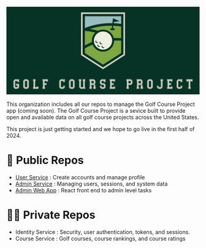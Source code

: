 ![./profile/logo.png](https://github.com/Golf-Course-Project/.github/blob/main/profile/logo.png)

This organization includes all our repos to manage the Golf Course Project app (coming soon). The Golf Course Project is a sevice built to provide open and available data on all golf course projects across the United States.

This project is just getting started and we hope to go live in the first half of 2024.

# 📢 Public Repos

- [User Service](https://github.com/Golf-Course-Project/user-service) : Create accounts and manage profile
- [Admin Service](https://github.com/Golf-Course-Project/admin-service) : Managing users, sessions, and system data
- [Admin Web App](https://github.com/Golf-Course-Project/admin-webapp) : React front end to admin level tasks 

# 🙅‍♀️ Private Repos

- Identity Service : Security, user authentication, tokens, and sessions.
- Course Service : Golf courses, course rankings, and course ratings

<!--

**Here are some ideas to get you started:**

🙋‍♀️ A short introduction - what is your organization all about?
🌈 Contribution guidelines - how can the community get involved?
👩‍💻 Useful resources - where can the community find your docs? Is there anything else the community should know?
🍿 Fun facts - what does your team eat for breakfast?
🧙 Remember, you can do mighty things with the power of [Markdown](https://docs.github.com/github/writing-on-github/getting-started-with-writing-and-formatting-on-github/basic-writing-and-formatting-syntax)
-->
